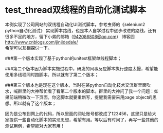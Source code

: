 # test_thread双线程的自动化测试脚本
本例实现了公司网站的双线程自动化UI测试脚本，参考虫师的《selenium2 python自动化测试》
实现脚本路线，也是本人自学过程中逐步改进的路线，还有很多不足的地方，留下小弟的邮箱（942086808@qq.com）
博客园 http://www.cnblogs.com/jinjidedale/ <br/>
希望可以互相探讨一下。

###第一个版本实现了基于python的unitest框架单线程脚本；

###第二个版本因为脚本实施过程中，研发的同事反应脚本执行速度太慢，希望能使用多线程同时跑脚本，所以就有了第二个版本；

###第三个版本也是现在这个版本，当时在某python自动化技术交流群里面吹水，喊群里的大神帮忙看了看第二个版本的脚本。群里的大神问了我一个问题：如果前端稍微改一下页面，你这脚本就要重新写，提醒我需要采用page object的思想。所以就有了这个版本；


因为是公布到网上的代码，所以里面的网址账号都改成了123456，这里只是给大家提供一些自动化脚本的实现思想，希望有用。等以后有时间了，再写一些其他的测试用例，希望能对大家有用！
